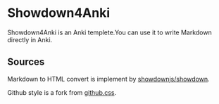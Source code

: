# Showdown4Anki

Showdown4Anki is an Anki templete.You can use it to write Markdown directly in Anki.

## Sources

Markdown to HTML convert is implement by [showdownjs/showdown](https://github.com/showdownjs/showdown).

Github style is a fork from [github.css](https://gist.github.com/tuzz/3331384).
